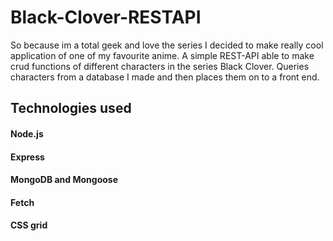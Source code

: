 # Black-Clover-RESTAPI
So because im a total geek and love the series I decided to make really cool application of one of my favourite anime. 
A simple REST-API able to make crud functions of different characters in the series Black Clover. Queries characters from a database I made 
and then places them on to a front end.

## Technologies used
#### Node.js
#### Express
#### MongoDB and Mongoose
#### Fetch
#### CSS grid
